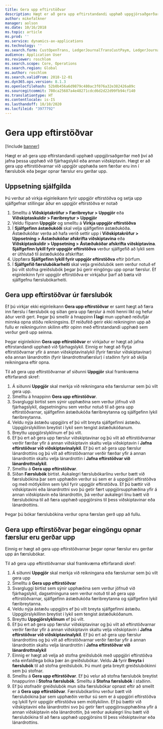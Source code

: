```yaml
---
title: Gera upp eftirstöðvar
description: Hægt er að gera upp eftirstandandi upphæð uppgjörsaðgerðar með því að jafna þessa upphæð við fjárhagslykil.
author: mikefalkner
manager: aolson
ms.date: 10/16/2018
ms.topic: article
ms.prod: ''
ms.service: dynamics-ax-applications
ms.technology: ''
ms.search.form: CustOpenTrans, LedgerJournalTransCustPaym, LedgerJournalTransVendPaym, VendOpenTrans
audience: Application User
ms.reviewer: roschlom
ms.search.scope: Core, Operations
ms.search.region: Global
ms.author: roschlom
ms.search.validFrom: 2018-12-01
ms.dyn365.ops.version: 8.1.3
ms.openlocfilehash: 52b0b456a6d9879c480ac3f076a32e382426a89c
ms.sourcegitcommit: 708ca25687a4e48271cdcd6d2d22d99fb94cf140
ms.translationtype: HT
ms.contentlocale: is-IS
ms.lasthandoff: 10/10/2020
ms.locfileid: "3977792"
---
```

# <a name="settle-remainder"></a>Gera upp eftirstöðvar

[!include [banner](../includes/banner.md)]

Hægt er að gera upp eftirstandandi upphæð uppgjörsaðgerðar með því að jafna þessa upphæð við fjárhagslykil eða annan viðskiptavin. Hægt er að gera upp eftirstöðvarnar við uppgjör upphæða sem færðar eru inn í færslubók eða þegar opnar færslur eru gerðar upp.

## <a name="setting-up-defaults"></a>Uppsetning sjálfgilda 
Þú verður að virkja eiginleikann fyrir uppgjör eftirstöðva og setja upp sjálfgefnar stillingar áður en uppgjör eftirstöðva er notað

1)  Smelltu á **Viðskiptakröfur > Færibreytur > Uppgjör** eða **Viðskiptaskuldir > Færibreytur > Uppgjör**
2)  Veldu flipann **Uppgjör** og smelltu á **Virkja uppgjör eftirstöðva**
3)  Í **Sjálfgefinn ástæðukóði** skal velja sjálfgefinn ástæðukóða. Ástæðukóðar verða að hafa verið settir upp í **Viðskiptakröfur > Uppsetning > Ástæðukóðar afskrifta viðskiptavina** eða **Viðskiptaskuldir > Uppsetning > Ástæðukóðar afskrifta viðskiptavina**. **Sjálfgefinn lykill fyrir uppgjör eftirstöðva** verður sjálfgefið að lykli sem er úthlutað til ástæðukóða afskriftar.
3)  Uppfæra **Sjálfgefinn lykill fyrir uppgjör eftirstöðva** eftir þörfum.
4)  Í **Sjálfgefið færslubókarheiti** skal velja greiðslubók sem verður notuð ef þú vilt stofna greiðslubók þegar þú gerir eingöngu upp opnar færslur. Ef eiginleikinn fyrir uppgjör eftirstöðva er virkjaður þarf að bæta við sjálfgefnu færslubókarheiti.

## <a name="settle-remainder-from-a-journal"></a>Gera upp eftirstöðvar úr færslubók
Ef þú virkjar ekki eiginleikann **Gera upp eftirstöðvar** er samt hægt að færa inn færslu í færslubók og síðan gera upp færslur á móti henni líkt og hefur áður verið gert. Þegar þú smellir á hnappinn **Í lagi** mun upphæð reiðufjár minnka opna stöðu reikningsins. Ef reiðuféð gerir ekki reikninginn upp að fullu er reikningurinn skilinn eftir opinn með eftirstandandi upphæð sem verður gerð upp seinna.

Þegar eiginleikinn **Gera upp eftirstöðvar** er virkjaður er hægt að jafna eftirstandandi upphæð við fjárhagslykil. Einnig er hægt að flytja eftirstöðvarnar yfir á annan viðskiptavinalykil (fyrir færslur viðskiptavinar) eða annan lánardrottin (fyrir lánardrottnafærslur) í staðinn fyrir að skilja reikningana eftir opna. 

Til að gera upp eftirstöðvarnar af síðunni **Uppgjör** skal framkvæma eftirfarandi skref:

1)  Á síðunni **Uppgjör** skal merkja við reikningana eða færslurnar sem þú vilt gera upp.
2)  Smelltu á hnappinn **Gera upp eftirstöðvar**.
3)  Svargluggi birtist sem sýnir upphæðina sem verður jöfnuð við fjárhagslykil, dagsetninginu sem verður notuð til að gera upp eftirstöðvarnar, sjálfgefinn ástæðukóða færibreytanna og sjálfgefinn lykil færibreytanna. 
4)  Veldu nýja ástæðu uppgjörs ef þú vilt breyta sjálfgefinni ástæðu. Uppgjörslykillinn breytist í lykil sem tengist ástæðukóðanum.
5)  Breyttu uppgjörslyklinum ef þú vilt.
6)  Ef þú ert að gera upp færslur viðskiptavinar og þú vilt að eftirstöðvarnar verðir færðar yfir á annan viðskiptavin skaltu velja viðskiptavin í **Jafna eftirstöðvar við viðskiptavinalykil**. Ef þú ert að gera upp færslur lánardrottins og þú vilt að eftirstöðvarnar verðir færðar yfir á annan lánardrottin skaltu velja lánardrottin í **Jafna eftirstöðvar við lánardrottnalykil**.
6)  Smelltu á **Gera upp eftirstöðvar**.
7)  Síðan **Færslubók** birtist. Aukalegri færslubókarlínu verður bætt við færslubókina þar sem upphæðin verður sú sem er á uppgjöri eftirstöðva og með mótlykilinn sem lykil fyrir uppgjör eftirstöðva. Ef þú bættir við viðskiptavini eða lánardrottni svo þú getir fært uppgjörsupphæðina yfir á annan viðskiptavin eða lánardrottin, þá verður aukalegri línu bætt við færslubókina til að færa upphæð uppgjörsins til þess viðskiptavinar eða lánardrottins.

Þegar þú bókar færslubókina verður opna færslan gerð upp að fullu. 

## <a name="settle-remainder-when-you-are-only-settling-open-transactions"></a>Gera upp eftirstöðvar þegar eingöngu opnar færslur eru gerðar upp
Einnig er hægt að gera upp eftirstöðvarnar þegar opnar færslur eru gerðar upp án færslubókar.

Til að gera upp eftirstöðvarnar skal framkvæma eftirfarandi skref:

1)  Á síðunni **Uppgjör** skal merkja við reikningana eða færslurnar sem þú vilt gera upp
2)  Smelltu á **Gera upp eftirstöðvar**
3)  Svargluggi birtist sem sýnir upphæðina sem verður jöfnuð við fjárhagslykil, dagsetninguna sem verður notuð til að gera upp eftirstöðvarnar, sjálfgefinn ástæðukóða færibreytanna og sjálfgefinn lykil færibreytanna. 
4)  Veldu nýja ástæðu uppgjörs ef þú vilt breyta sjálfgefinni ástæðu. Uppgjörslykillinn breytist í lykil sem tengist ástæðukóðanum.
5)  Breyttu **Uppgjörslyklinum** ef þú vilt.
6)  Ef þú ert að gera upp færslur viðskiptavinar og þú vilt að eftirstöðvarnar verðir færðar yfir á annan viðskiptavin skaltu velja viðskiptavin í **Jafna eftirstöðvar við viðskiptavinalykil**. Ef þú ert að gera upp færslur lánardrottins og þú vilt að eftirstöðvarnar verðir færðar yfir á annan lánardrottin skaltu velja lánardrottin í **Jafna eftirstöðvar við lánardrottnalykil**
7)  Einnig er hægt að velja að stofna greiðslubók með uppgjöri eftirstöðva eða einfaldlega bóka þær án greiðslubókar. Veldu **Já** fyrir **Breyta í færslubók** til að stofna greiðslubók. Þú munt geta breytt greiðslubókinni sem þú stofnar.
8)  Smelltu á **Gera upp eftirstöðvar**. Ef þú velur að stofna færslubók breytist hnappurinn í **Stofna færslubók**. Smelltu á **Stofna færslubók** í staðinn.
9)  Ef þú stofnaðir greiðslubók mun síða færslubókar opnast eftir að smellt er á **Gera upp eftirstöðvar**. Færslubókarlínu verður bætt við færslubókina þar sem upphæðin verður sú sem er á uppgjöri eftirstöðva og lykill fyrir uppgjör eftirstöðva sem mótlykilinn. Ef þú bættir við viðskiptavini eða lánardrottni svo þú getir fært uppgjörsupphæðina yfir á annan viðskiptavin eða lánardrottin, þá verður aukalegri línu bætt við færslubókina til að færa upphæð uppgjörsins til þess viðskiptavinar eða lánardrottins.

